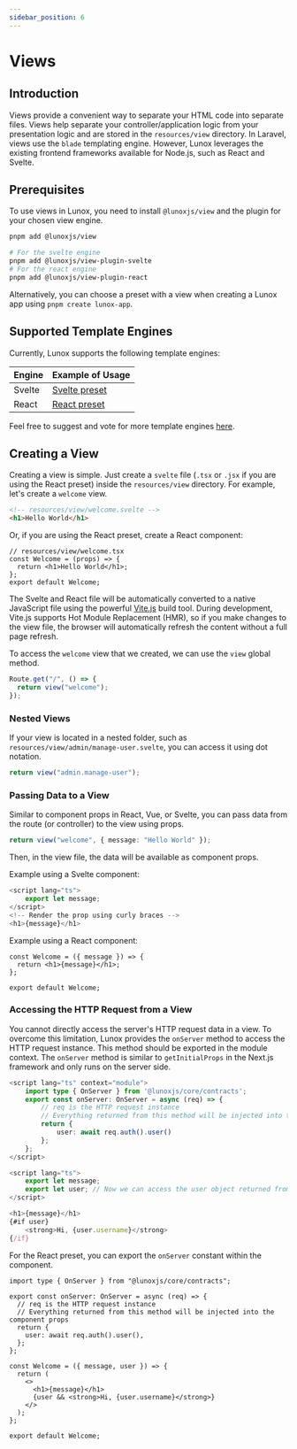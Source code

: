 ```yaml
---
sidebar_position: 6
---
```


# Views

## Introduction

Views provide a convenient way to separate your HTML code into separate files. Views help separate your controller/application logic from your presentation logic and are stored in the `resources/view` directory. In Laravel, views use the `blade` templating engine. However, Lunox leverages the existing frontend frameworks available for Node.js, such as React and Svelte.

## Prerequisites

To use views in Lunox, you need to install `@lunoxjs/view` and the plugin for your chosen view engine.

```bash
pnpm add @lunoxjs/view

# For the svelte engine
pnpm add @lunoxjs/view-plugin-svelte
# For the react engine
pnpm add @lunoxjs/view-plugin-react
```

Alternatively, you can choose a preset with a view when creating a Lunox app using `pnpm create lunox-app`.

## Supported Template Engines

Currently, Lunox supports the following template engines:

| Engine | Example of Usage                                                              |
| ------ | ----------------------------------------------------------------------------- |
| Svelte | [Svelte preset](https://github.com/kodepandai/lunox/tree/next/presets/svelte) |
| React  | [React preset](https://github.com/kodepandai/lunox/tree/next/presets/react)   |

Feel free to suggest and vote for more template engines [here](https://github.com/kodepandai/lunox/discussions/23).

## Creating a View

Creating a view is simple. Just create a `svelte` file (`.tsx` or `.jsx` if you are using the React preset) inside the `resources/view` directory. For example, let's create a `welcome` view.

```html
<!-- resources/view/welcome.svelte -->
<h1>Hello World</h1>
```

Or, if you are using the React preset, create a React component:

```tsx
// resources/view/welcome.tsx
const Welcome = (props) => {
  return <h1>Hello World</h1>;
};
export default Welcome;
```

The Svelte and React file will be automatically converted to a native JavaScript file using the powerful [Vite.js](https://vitejs.dev/) build tool. During development, Vite.js supports Hot Module Replacement (HMR), so if you make changes to the view file, the browser will automatically refresh the content without a full page refresh.

To access the `welcome` view that we created, we can use the `view` global method.

```ts
Route.get("/", () => {
  return view("welcome");
});
```

### Nested Views

If your view is located in a nested folder, such as `resources/view/admin/manage-user.svelte`, you can access it using dot notation.

```ts
return view("admin.manage-user");
```

### Passing Data to a View

Similar to component props in React, Vue, or Svelte, you can pass data from the route (or controller) to the view using props.

```ts
return view("welcome", { message: "Hello World" });
```

Then, in the view file, the data will be available as component props.

Example using a Svelte component:

```ts
<script lang="ts">
    export let message;
</script>
<!-- Render the prop using curly braces -->
<h1>{message}</h1>
```

Example using a React component:

```tsx
const Welcome = ({ message }) => {
  return <h1>{message}</h1>;
};

export default Welcome;
```

### Accessing the HTTP Request from a View

You cannot directly access the server's HTTP request data in a view. To overcome this limitation, Lunox provides the `onServer` method to access the HTTP request instance. This method should be exported in the module context. The `onServer` method is similar to `getInitialProps` in the Next.js framework and only runs on the server side.

```ts
<script lang="ts" context="module">
    import type { OnServer } from '@lunoxjs/core/contracts';
    export const onServer: OnServer = async (req) => {
        // req is the HTTP request instance
        // Everything returned from this method will be injected into the component props
        return {
            user: await req.auth().user()
        };
    };
</script>

<script lang="ts">
    export let message;
    export let user; // Now we can access the user object returned from the onServer method
</script>

<h1>{message}</h1>
{#if user}
    <strong>Hi, {user.username}</strong>
{/if}
```

For the React preset, you can export the `onServer` constant within the component.

```tsx
import type { OnServer } from "@lunoxjs/core/contracts";

export const onServer: OnServer = async (req) => {
  // req is the HTTP request instance
  // Everything returned from this method will be injected into the component props
  return {
    user: await req.auth().user(),
  };
};

const Welcome = ({ message, user }) => {
  return (
    <>
      <h1>{message}</h1>
      {user && <strong>Hi, {user.username}</strong>}
    </>
  );
};

export default Welcome;
```
